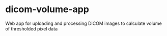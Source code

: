 # dicom-volume-app
Web app for uploading and processing DICOM images to calculate volume of thresholded pixel data 
